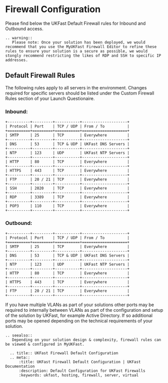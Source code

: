 # Firewall Configuration

Please find below the UKFast Default Firewall rules for Inbound and Outbound access. 
```eval_rst
.. warning::
   Please note: Once your solution has been deployed, we would recommend that you use the MyUKFast Firewall Editor to refine these rules to ensure your solution is a secure as possible, we would stongly recommend restricting the likes of RDP and SSH to specific IP addresses. 
```
## Default Firewall Rules
The following rules apply to all servers in the environment. Changes required for specific servers should be listed under the Custom Firewall Rules section of your Launch Questionaire.

### Inbound:
```eval_rst
+----------+---------+-----------+--------------------+
| Protocol | Port    | TCP / UDP | From / To          |
+==========+=========+===========+====================+
| SMTP     | 25      | TCP       | Everywhere         |
+----------+---------+-----------+--------------------+
| DNS      | 53      | TCP & UDP | UKFast DNS Servers |
+----------+---------+-----------+--------------------+
| NTP      | 123     | UDP       | UKFast NTP Servers |
+----------+---------+-----------+--------------------+
| HTTP     | 80      | TCP       | Everywhere         |
+----------+---------+-----------+--------------------+
| HTTPS    | 443     | TCP       | Everywhere         |
+----------+---------+-----------+--------------------+
| FTP      | 20 / 21 | TCP       | Everywhere         |
+----------+---------+-----------+--------------------+
| SSH      | 2020    | TCP       | Everywhere         |
+----------+---------+-----------+--------------------+
| RDP      | 3389    | TCP       | Everywhere         |
+----------+---------+-----------+--------------------+
| POP3     | 110     | TCP       | Everywhere         |
+----------+---------+-----------+--------------------+
```

### Outbound:
```eval_rst
+----------+---------+-----------+--------------------+
| Protocol | Port    | TCP / UDP | From / To          |
+==========+=========+===========+====================+
| SMTP     | 25      | TCP       | Everywhere         |
+----------+---------+-----------+--------------------+
| DNS      | 53      | TCP & UDP | UKFast DNS Servers |
+----------+---------+-----------+--------------------+
| NTP      | 123     | UDP       | UKFast NTP Servers |
+----------+---------+-----------+--------------------+
| HTTP     | 80      | TCP       | Everywhere         |
+----------+---------+-----------+--------------------+
| HTTPS    | 443     | TCP       | Everywhere         |
+----------+---------+-----------+--------------------+
| FTP      | 20 / 21 | TCP       | Everywhere         |
+----------+---------+-----------+--------------------+
```
If you have multiple VLANs as part of your solutions other ports may be required to internally between VLANs as part of the configuration and setup of the solution by UKFast, for example Active Directory. If so additional ports may be opened depending on the technical requirements of your solution. 
```eval_rst
.. seealso::
   Depending on your solution design & complexity, firewall rules can be viewed & configured in MyUKFast.
```
```eval_rst
  .. title:: UKFast Firewall Default Configuration
  .. meta::
      :title: UKFast Firewall Default Configuration | UKFast Documentation
      :description: Default Configuration for UKFast Firewalls
      :keywords: ukfast, hosting, firewall, server, virtual

